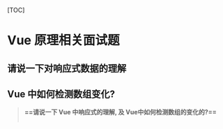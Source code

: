 [TOC]

# Vue 原理相关面试题

## 请说一下对响应式数据的理解

## Vue 中如何检测数组变化?

> **==请说一下 Vue 中响应式的理解, 及 Vue中如何检测数组的变化的?==**   
>
> ```js
> 
> ```
>
> 